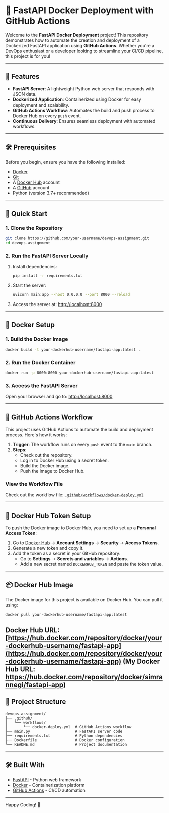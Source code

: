 # 🚀 FastAPI Docker Deployment with GitHub Actions

Welcome to the **FastAPI Docker Deployment** project! This repository demonstrates how to automate the creation and deployment of a Dockerized FastAPI application using **GitHub Actions**. Whether you're a DevOps enthusiast or a developer looking to streamline your CI/CD pipeline, this project is for you!

---

## 🌟 Features

- **FastAPI Server**: A lightweight Python web server that responds with JSON data.
- **Dockerized Application**: Containerized using Docker for easy deployment and scalability.
- **GitHub Actions Workflow**: Automates the build and push process to Docker Hub on every `push` event.
- **Continuous Delivery**: Ensures seamless deployment with automated workflows.

---

## 🛠️ Prerequisites

Before you begin, ensure you have the following installed:

- [Docker](https://www.docker.com/)
- [Git](https://git-scm.com/)
- A [Docker Hub](https://hub.docker.com/) account
- A [GitHub](https://github.com/) account
- Python (version 3.7+ recommended)

---

## 🚀 Quick Start

### 1. Clone the Repository
```bash
git clone https://github.com/your-username/devops-assignment.git
cd devops-assignment
```

### 2. Run the FastAPI Server Locally
1. Install dependencies:
   ```bash
   pip install -r requirements.txt
   ```
2. Start the server:
   ```bash
   uvicorn main:app --host 0.0.0.0 --port 8000 --reload
   ```
3. Access the server at: [http://localhost:8000](http://localhost:8000)

---

## 🐳 Docker Setup

### 1. Build the Docker Image
```bash
docker build -t your-dockerhub-username/fastapi-app:latest .
```

### 2. Run the Docker Container
```bash
docker run -p 8000:8000 your-dockerhub-username/fastapi-app:latest
```

### 3. Access the FastAPI Server
Open your browser and go to: [http://localhost:8000](http://localhost:8000)

---

## 🤖 GitHub Actions Workflow

This project uses GitHub Actions to automate the build and deployment process. Here's how it works:

1. **Trigger**: The workflow runs on every `push` event to the `main` branch.
2. **Steps**:
   - Check out the repository.
   - Log in to Docker Hub using a secret token.
   - Build the Docker image.
   - Push the image to Docker Hub.

### View the Workflow File
Check out the workflow file: [`.github/workflows/docker-deploy.yml`](.github/workflows/docker-deploy.yml)

---

## 🔐 Docker Hub Token Setup

To push the Docker image to Docker Hub, you need to set up a **Personal Access Token**:

1. Go to [Docker Hub](https://hub.docker.com/) → **Account Settings** → **Security** → **Access Tokens**.
2. Generate a new token and copy it.
3. Add the token as a secret in your GitHub repository:
   - Go to **Settings** → **Secrets and variables** → **Actions**.
   - Add a new secret named `DOCKERHUB_TOKEN` and paste the token value.

---

## 📦 Docker Hub Image

The Docker image for this project is available on Docker Hub. You can pull it using:

```bash
docker pull your-dockerhub-username/fastapi-app:latest
```

**Docker Hub URL**: [https://hub.docker.com/repository/docker/your-dockerhub-username/fastapi-app](https://hub.docker.com/repository/docker/your-dockerhub-username/fastapi-app)
(My Docker Hub URL: https://hub.docker.com/repository/docker/simrannegi/fastapi-app)
---

## 📂 Project Structure

```
devops-assignment/
├── .github/
│   └── workflows/
│       └── docker-deploy.yml  # GitHub Actions workflow
├── main.py                    # FastAPI server code
├── requirements.txt           # Python dependencies
├── Dockerfile                 # Docker configuration
└── README.md                  # Project documentation
```

---

## 🛠️ Built With

- [FastAPI](https://fastapi.tiangolo.com/) - Python web framework
- [Docker](https://www.docker.com/) - Containerization platform
- [GitHub Actions](https://github.com/features/actions) - CI/CD automation

---

Happy Coding! 🎉
